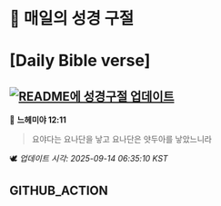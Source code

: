 # 🙏 매일의 성경 구절
# [Daily Bible verse]
## [![README에 성경구절 업데이트](https://github.com/DONGSUKA/first_test/actions/workflows/update-readme-bible.yml/badge.svg)](https://github.com/DONGSUKA/first_test/actions/workflows/update-readme-bible.yml)
<!-- START_BIBLE_VERSE -->
📖 **느헤미야 12:11**
> 요야다는 요나단을 낳고 요나단은 얏두아를 낳았느니라

🕊️ _업데이트 시각: 2025-09-14 06:35:10 KST_
  <!-- END_BIBLE_VERSE -->
## GITHUB_ACTION
